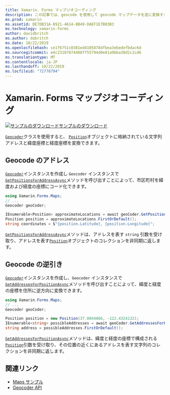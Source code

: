 ```yaml
---
title: Xamarin. Forms マップジオコーディング
description: この記事では、geocode を使用して geocode マップデータを逆に変換する方法について説明します。
ms.prod: xamarin
ms.assetid: DE7DB31A-8921-4614-8B49-DAEF1E7B03B3
ms.technology: xamarin-forms
author: davidbritch
ms.author: dabritch
ms.date: 10/22/2019
ms.openlocfilehash: ce1f6751c0381ed41058784fbea3ebedefbdac6d
ms.sourcegitcommit: e4c23187874488ff55794d0e81a9bba30d2c2cd6
ms.translationtype: MT
ms.contentlocale: ja-JP
ms.lasthandoff: 10/22/2019
ms.locfileid: "72778794"
---
```

# <a name="xamarinforms-map-geocoding"></a>Xamarin. Forms マップジオコーディング

[![サンプルのダウンロード](~/media/shared/download.png)サンプルのダウンロード](https://docs.microsoft.com/samples/xamarin/xamarin-forms-samples/workingwithmaps)

[`Geocoder`](xref:Xamarin.Forms.Maps.Geocoder)クラスを使用すると、 [`Position`](xref:Xamarin.Forms.Maps.Position)オブジェクトに格納されている文字列アドレスと緯度座標と経度座標を変換できます。

## <a name="geocode-an-address"></a>Geocode のアドレス

[`Geocoder`](xref:Xamarin.Forms.Maps.Geocoder)インスタンスを作成し `Geocoder` インスタンスで[`GetPositionsForAddressAsync`](xref:Xamarin.Forms.Maps.Geocoder.GetPositionsForAddressAsync*)メソッドを呼び出すことによって、市区町村を緯度および経度の座標にコード化できます。

```csharp
using Xamarin.Forms.Maps;
// ...
Geocoder geoCoder;

IEnumerable<Position> approximateLocations = await geoCoder.GetPositionsForAddressAsync("Pacific Ave, San Francisco, California");
Position position = approximateLocations.FirstOrDefault();
string coordinates = $"{position.Latitude}, {position.Longitude}";
```

[`GetPositionsForAddressAsync`](xref:Xamarin.Forms.Maps.Geocoder.GetPositionsForAddressAsync*)メソッドは、アドレスを表す `string` 引数を受け取り、アドレスを表す[`Position`](xref:Xamarin.Forms.Maps.Position)オブジェクトのコレクションを非同期に返します。

## <a name="reverse-geocode-an-address"></a>Geocode の逆引き

[`Geocoder`](xref:Xamarin.Forms.Maps.Geocoder)インスタンスを作成し、`Geocoder` インスタンスで[`GetAddressesForPositionAsync`](xref:Xamarin.Forms.Maps.Geocoder.GetAddressesForPositionAsync*)メソッドを呼び出すことによって、緯度と経度の座標を住所に逆方向に変換できます。

```csharp
using Xamarin.Forms.Maps;
// ...
Geocoder geoCoder;

Position position = new Position(37.8044866, -122.4324132);
IEnumerable<string> possibleAddresses = await geoCoder.GetAddressesForPositionAsync(position);
string address = possibleAddresses.FirstOrDefault();
```

[`GetAddressesForPositionAsync`](xref:Xamarin.Forms.Maps.Geocoder.GetAddressesForPositionAsync*)メソッドは、緯度と経度の座標で構成される[`Position`](xref:Xamarin.Forms.Maps.Position)引数を受け取り、その位置の近くにあるアドレスを表す文字列のコレクションを非同期に返します。

## <a name="related-links"></a>関連リンク

- [Maps サンプル](https://docs.microsoft.com/samples/xamarin/xamarin-forms-samples/workingwithmaps)
- [Geocoder API](xref:Xamarin.Forms.Maps.Geocoder)

